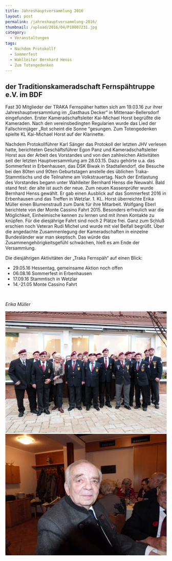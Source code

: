 ```yaml
---
title: Jahreshauptversammlung 2016
layout: post
permalink: /jahreshauptversammlung-2016/
thumbnail: /upload/2016/04/P10007231.jpg
category:
  - Veranstaltungen
tags:
  - Nachdem Protokollf
  - Sommerfest
  - Wahlleiter Bernhard Henss
  - Zum Totengedenken
---
```

<h2>der Traditionskameradschaft Fernspähtruppe e.V. im BDF</h2>
Fast 30 Mitglieder der TRAKA Fernspäher hatten sich am 19.03.16 zur ihrer Jahreshauptversammlung im „Gasthaus Decker“ in Mittenaar-Bellersdorf eingefunden. Erster Kameradschaftsleiter Kai-Michael Horst begrüßte die Kameraden. Nach den vereinsbedingten Regularien wurde das Lied der Fallschirmjäger „Rot scheint die Sonne “gesungen. Zum Totengedenken spielte KL Kai-Michael Horst auf der Klarinette.

Nachdem Protokollführer Karl Sänger das Protokoll der letzten JHV verlesen hatte, berichteten Geschäftsführer Egon Panz und Kameradschaftsleiter Horst aus der Arbeit des Vorstandes und von den zahlreichen Aktivitäten seit der letzten Hauptversammlung am 28.03.15. Dazu gehörte u.a. das Sommerfest in Erbenhausen, das DSK Biwak in Stadtallendorf, die Besuche bei den 80ten und 90ten Geburtstagen anstelle des üblichen Traka-Stammtischs und die Teilnahme am Volkstrauertag. Nach der Entlastung des Vorstandes begann unter Wahlleiter Bernhard Henss die Neuwahl. Bald stand fest: der alte ist auch der neue. Zum neuen Kassenprüfer wurde Bernhard Henss gewählt. Er gab einen Ausblick auf das Sommerfest 2016 in Erbenhausen und das Treffen in Wetzlar. 1. KL. Horst überreichte Erika Müller einen Blumenstrauß zum Dank für ihre Mitarbeit. Wolfgang Eberl berichtete von der Monte Cassino Fahrt 2015. Besonders erfreulich war die Möglichkeit, Einheimische kennen zu lernen und mit ihnen Kontakte zu knüpfen. Für die diesjährige Fahrt sind noch 2 Plätze frei. Ganz zum Schluß erschien noch Veteran Rudi Michel und wurde mit viel Beifall begrüßt.
Über die angedachte Zusammenlegung der Kameradschaften in einzelne Bundesländer war man skeptisch. Das würde das Zusammengehörigkeitsgefühl schwächen, hieß es am Ende der Versammlung.

Die diesjährigen Aktivitäten der „Traka Fernspäh“ auf einen Blick:
<ul>
 	<li>29.05.16 Hessentag, gemeinsame Aktion noch offen</li>
 	<li>06.08.16 Sommerfest in Erbenhausen</li>
 	<li>17.09.16 Stammtisch in Wetzlar</li>
 	<li>14.-21.05 Monte Cassino Fahrt</li>
</ul>
&nbsp;

<em>Erika Müller</em>

[![](/upload/2016/04/P10007241.jpg)](/upload/2016/04/P10007241.jpg)
[![](/upload/2016/04/P10007271.jpg)](/upload/2016/04/P10007271.jpg)
